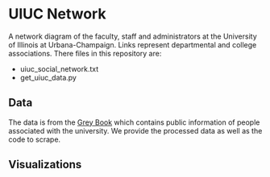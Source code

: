 # UIUC Network
A network diagram of the faculty, staff and administrators at the University of Illinois at Urbana-Champaign. Links represent departmental and college associations. There files in this repository are:

* uiuc_social_network.txt
* get_uiuc_data.py

## Data
The data is from the [Grey Book](http://www.bot.uillinois.edu/grey-book) which contains public information of people associated with the university. We provide the processed data as well as the code to scrape.

## Visualizations

